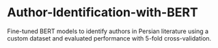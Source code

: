 # Author-Identification-with-BERT
Fine-tuned BERT models to identify authors in Persian literature using a custom dataset and evaluated performance with 5-fold cross-validation.
